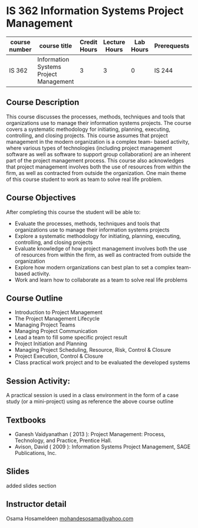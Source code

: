 # IS 362 Information Systems Project Management
| course number | course title | Credit Hours | Lecture Hours | Lab Hours | Prerequests |
|---------------|--------------|--------------|---------------|-----------|-------------|
|IS 362        |Information Systems Project Management|3 |3 |0 | IS 244 |

## Course Description
This course discusses the processes, methods, techniques and tools that organizations use to manage their information systems projects. The course covers a systematic methodology for initiating, planning, executing, controlling, and closing projects. This course assumes that project management in the modern organization is a complex team- based activity, where various types of technologies (including project management software as well as software to support group collaboration) are an inherent part of the project management process. This course also acknowledges that project management involves both the use of resources from within the firm, as well as contracted from outside the organization. One main theme of this course student to work as team to solve real life problem.

## Course Objectives
After completing this course the student will be able to:
* Evaluate the processes, methods, techniques and tools that organizations use to manage their information systems projects
* Explore a systematic methodology for initiating, planning, executing, controlling, and closing projects
* Evaluate knowledge of how project management involves both the use of resources from within the firm, as well as contracted from outside the organization
* Explore how modern organizations can best plan to set a complex team- based activity.
* Work and learn how to collaborate as a team to solve real life problems

## Course Outline
* Introduction to Project Management
* The Project Management Lifecycle
* Managing Project Teams
* Managing Project Communication
* Lead a team to fill some specific project result
* Project Initiation and Planning
* Managing Project Scheduling, Resource, Risk, Control & Closure
* Project Execution, Control & Closure
* Class practical work project and to be evaluated the developed systems

## Session Activity:
A practical session is used in a class environment in the form of a case study (or a mini-project) using as reference the above course outline

## Textbooks
* Ganesh Vaidyanathan ( 2013 ): Project Management: Process, Technology, and Practice, Prentice Hall.
* Avison, David ( 2009 ): Information Systems Project Management, SAGE Publications, Inc.

## Slides
added slides section

## Instructor detail
Osama Hosameldeen
mohandesosama@yahoo.com

